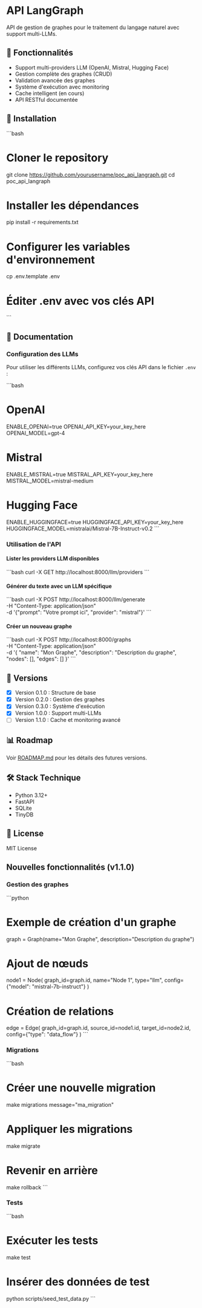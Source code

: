 # API LangGraph

API de gestion de graphes pour le traitement du langage naturel avec support multi-LLMs.

## 🌟 Fonctionnalités

- Support multi-providers LLM (OpenAI, Mistral, Hugging Face)
- Gestion complète des graphes (CRUD)
- Validation avancée des graphes
- Système d'exécution avec monitoring
- Cache intelligent (en cours)
- API RESTful documentée

## 🚀 Installation

\```bash
# Cloner le repository
git clone https://github.com/yourusername/poc_api_langraph.git
cd poc_api_langraph

# Installer les dépendances
pip install -r requirements.txt

# Configurer les variables d'environnement
cp .env.template .env
# Éditer .env avec vos clés API
\```

## 📖 Documentation

### Configuration des LLMs

Pour utiliser les différents LLMs, configurez vos clés API dans le fichier `.env` :

\```bash
# OpenAI
ENABLE_OPENAI=true
OPENAI_API_KEY=your_key_here
OPENAI_MODEL=gpt-4

# Mistral
ENABLE_MISTRAL=true
MISTRAL_API_KEY=your_key_here
MISTRAL_MODEL=mistral-medium

# Hugging Face
ENABLE_HUGGINGFACE=true
HUGGINGFACE_API_KEY=your_key_here
HUGGINGFACE_MODEL=mistralai/Mistral-7B-Instruct-v0.2
\```

### Utilisation de l'API

#### Lister les providers LLM disponibles

\```bash
curl -X GET http://localhost:8000/llm/providers
\```

#### Générer du texte avec un LLM spécifique

\```bash
curl -X POST http://localhost:8000/llm/generate \
  -H "Content-Type: application/json" \
  -d '{"prompt": "Votre prompt ici", "provider": "mistral"}'
\```

#### Créer un nouveau graphe

\```bash
curl -X POST http://localhost:8000/graphs \
  -H "Content-Type: application/json" \
  -d '{
    "name": "Mon Graphe",
    "description": "Description du graphe",
    "nodes": [],
    "edges": []
  }'
\```

## 🔄 Versions

- [x] Version 0.1.0 : Structure de base
- [x] Version 0.2.0 : Gestion des graphes
- [x] Version 0.3.0 : Système d'exécution
- [x] Version 1.0.0 : Support multi-LLMs
- [ ] Version 1.1.0 : Cache et monitoring avancé

## 📊 Roadmap

Voir [ROADMAP.md](ROADMAP.md) pour les détails des futures versions.

## 🛠 Stack Technique

- Python 3.12+
- FastAPI
- SQLite
- TinyDB

## 📝 License

MIT License

## Nouvelles fonctionnalités (v1.1.0)

### Gestion des graphes
\`\`\`python
# Exemple de création d'un graphe
graph = Graph(name="Mon Graphe", description="Description du graphe")

# Ajout de nœuds
node1 = Node(
    graph_id=graph.id,
    name="Node 1",
    type="llm",
    config={"model": "mistral-7b-instruct"}
)

# Création de relations
edge = Edge(
    graph_id=graph.id,
    source_id=node1.id,
    target_id=node2.id,
    config={"type": "data_flow"}
)
\`\`\`

### Migrations
\`\`\`bash
# Créer une nouvelle migration
make migrations message="ma_migration"

# Appliquer les migrations
make migrate

# Revenir en arrière
make rollback
\`\`\`

### Tests
\`\`\`bash
# Exécuter les tests
make test

# Insérer des données de test
python scripts/seed_test_data.py
\`\`\`
